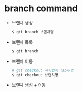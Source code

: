 # branch command

- 브랜치 생성

  ``` bash
  $ git branch 브랜치명
  ```

- 브랜치 목록

  ``` bash
  $ git branch
  ```

- 브랜치 이동

  ``` bash
  # git checkout 까지입력 tab두번
  $ git checkout 브랜치명
  ```

- 브랜치 생성 + 이동

  ```bash
  ```

  

  
